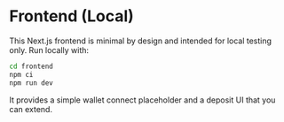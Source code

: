 # Frontend (Local)

This Next.js frontend is minimal by design and intended for local testing only.
Run locally with:
```bash
cd frontend
npm ci
npm run dev
```

It provides a simple wallet connect placeholder and a deposit UI that you can extend.
